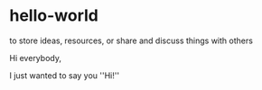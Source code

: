 # hello-world
to store ideas, resources, or share and discuss things with others

Hi everybody,

I just wanted to say you ''Hi!''
